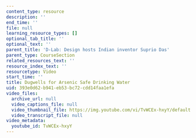 ```yaml
---
content_type: resource
description: ''
end_time: ''
file: null
learning_resource_types: []
optional_tab_title: ''
optional_text: ''
parent_title: 'D-Lab: Design hosts Indian inventor Suprio Das'
parent_type: CourseSection
related_resources_text: ''
resource_index_text: ''
resourcetype: Video
start_time: ''
title: Dugwells for Arsenic Safe Drinking Water
uid: 393e0d62-b941-eb53-bc72-cdd14faa1efa
video_files:
  archive_url: null
  video_captions_file: null
  video_thumbnail_file: https://img.youtube.com/vi/TvWCEx-hxyY/default.jpg
  video_transcript_file: null
video_metadata:
  youtube_id: TvWCEx-hxyY
---
```

